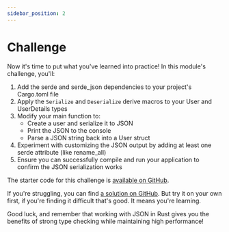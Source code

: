 ```yaml
---
sidebar_position: 2
---
```


# Challenge

Now it's time to put what you've learned into practice! In this module's challenge, you'll:

1. Add the serde and serde_json dependencies to your project's Cargo.toml file
2. Apply the `Serialize` and `Deserialize` derive macros to your User and UserDetails types
3. Modify your main function to:
   - Create a user and serialize it to JSON
   - Print the JSON to the console
   - Parse a JSON string back into a User struct
4. Experiment with customizing the JSON output by adding at least one serde attribute (like rename_all)
5. Ensure you can successfully compile and run your application to confirm the JSON serialization works

The starter code for this challenge is [available on GitHub](https://github.com/jeastham1993/rust-for-dotnet-devs-workshop/tree/main/src/examples/module4/rust_app).

If you're struggling, you can find [a solution on GitHub](https://github.com/jeastham1993/rust-for-dotnet-devs-workshop/tree/main/src/solutions/module4/rust_app). But try it on your own first, if you're finding it difficult that's good. It means you're learning.

Good luck, and remember that working with JSON in Rust gives you the benefits of strong type checking while maintaining high performance!